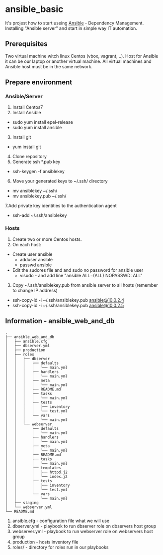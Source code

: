 # ansible_basic
It's projest how to start useing [Ansible](https://www.ansible.com) - Dependency Management. Installing "Ansible server" and start in simple way IT automation.

## Prerequisites

Two virtual machine witch linux Centos (vbox, vagrant, ..).
Host for Ansible it can be our laptop or another virtual machine. 
All virtual machines and Ansible host must be in the same network.

## Prepare environment

### Ansible/Server
1. Install Centos7
2. Install Ansible
- sudo yum install epel-release
- sudo yum install ansible
3. Install git
- yum install git
4. Clone repository
5. Generate ssh *.pub key
- ssh-keygen -f ansiblekey
6. Move your generated keys to ~/.ssh/ directory
- mv ansiblekey ~/.ssh/
- mv ansiblekey.pub ~/.ssh/

7.Add private key identities to the authentication agent
- ssh-add ~/.ssh/ansiblekey

### Hosts

1. Create two or more Centos hosts.
2. On each host:
- Create user ansible
  - adduser ansible
  - passwd ansible
- Edit the sudores file and and sudo no password for ansible user
  - visudo - and add line "ansible         ALL=(ALL)       NOPASSWD: ALL"
3. Copy ~/.ssh/ansiblekey.pub from ansible server to all hosts (remember to change IP address)
- ssh-copy-id -i ~/.ssh/ansiblekey.pub ansible@10.0.2.4
- ssh-copy-id -i ~/.ssh/ansiblekey.pub ansible@10.0.2.5

## Information - ansible_web_and_db
```
.
├── ansible_web_and_db
│   ├── ansible.cfg
│   ├── dbserver.yml
│   ├── production
│   ├── roles
│   │   ├── dbserver
│   │   │   ├── defaults
│   │   │   │   └── main.yml
│   │   │   ├── handlers
│   │   │   │   └── main.yml
│   │   │   ├── meta
│   │   │   │   └── main.yml
│   │   │   ├── README.md
│   │   │   ├── tasks
│   │   │   │   └── main.yml
│   │   │   ├── tests
│   │   │   │   ├── inventory
│   │   │   │   └── test.yml
│   │   │   └── vars
│   │   │       └── main.yml
│   │   └── webserver
│   │       ├── defaults
│   │       │   └── main.yml
│   │       ├── handlers
│   │       │   └── main.yml
│   │       ├── meta
│   │       │   └── main.yml
│   │       ├── README.md
│   │       ├── tasks
│   │       │   └── main.yml
│   │       ├── templates
│   │       │   ├── httpd.j2
│   │       │   └── index.j2
│   │       ├── tests
│   │       │   ├── inventory
│   │       │   └── test.yml
│   │       └── vars
│   │           └── main.yml
│   ├── staging
│   └── webserver.yml
└── README.md
```
1. ansible.cfg    - configuration file what we will use
2. dbserver.yml   - playbook to run dbserver role on dbservers host group
3. webserver.yml  - playbook to run webserver role on webservers host group
4. production     - hosts inventory file
5. roles/         - directory for roles run in our playbooks

